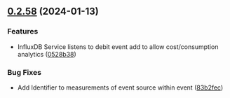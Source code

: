 ## [0.2.58](https://github.com/energychain/ZSG_DynamischeStromtarife/compare/v0.2.57...v0.2.58) (2024-01-13)


### Features

* InfluxDB Service listens to debit event add to allow cost/consumption analytics ([0528b38](https://github.com/energychain/ZSG_DynamischeStromtarife/commit/0528b380f33a7821d860a31a447573d5b2b4ff98))


### Bug Fixes

* Add Identifier to measurements of event source within event ([83b2fec](https://github.com/energychain/ZSG_DynamischeStromtarife/commit/83b2fec4fc17b7b7be57be623c43ad519ecaeedb))
